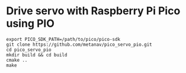 # Drive servo with Raspberry Pi Pico using PIO 

```
export PICO_SDK_PATH=/path/to/pico/pico-sdk
git clone https://github.com/metanav/pico_servo_pio.git
cd pico_servo_pio
mkdir build && cd build
cmake ..
make
```
